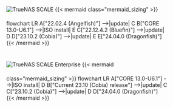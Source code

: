 &NewLine;

<style>
/* Custom CSS to override Mermaid background color */
#scale-upgrade-paths .mermaid {
    background-color: inherit;
}
</style>
<div class="section-box" id="scale-upgrade-paths" style="padding: 0 40px 40px 40px; margin-bottom: 20px;">
    <div class="upgrade-paths-container">
      <img src="/images/tn-scale-logo.png" style="box-shadow: none; max-width: 225px; padding-bottom: 20px; padding-top: 40px;" title="TrueNAS SCALE" alt="TrueNAS SCALE">
      {{< mermaid class="mermaid_sizing" >}}
      flowchart LR
        A["22.02.4 (Angelfish)"] -->|update| C
        B["CORE 13.0-U6.1"] -->|ISO install| E
        C["22.12.4.2 (Bluefin)"] -->|update| D
        D["23.10.2 (Cobia)"] -->|update| E
        E["24.04.0 (Dragonfish)"]
      {{< /mermaid >}}
    </div>
    <div class="upgrade-paths-container">
      <img src="/images/tn-enterprise-logo.png" style="box-shadow: none; max-width: 225px; padding-bottom: 20px; padding-top: 40px;" title="TrueNAS SCALE Enterprise" alt="TrueNAS SCALE Enterprise">
      {{< mermaid class="mermaid_sizing" >}}
      flowchart LR
        A["CORE 13.0-U6.1"] -->|ISO install| D
        B["Current 23.10 (Cobia) release"] -->|update| C
        C["23.10.2 (Cobia)"] -->|update| D
        D["24.04.0 (Dragonfish)"]
      {{< /mermaid >}}
    </div>
</div>
